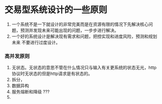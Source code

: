 #  交易型系统设计的一些原则   
1. 一个系统不是一下就设计的非常完美而是在资源有限的情况下先解决核心问题，预测并发现未来可能出现的问题，一步步进行解决。  
1. 一个好的系统设计是解决现有需求和问题，把控实现和进度风险，预测和规划未来 不要进行过度设计。  
###  高并发原则
1. 无状态。无状态的意思不管在什么情况只与输入有关更系统的状态无光，http协议时无状态的但是http请求是有状态的。  
1. 拆分，
1. 数据异构
1. 服务熔断和降级 ???
1. 
